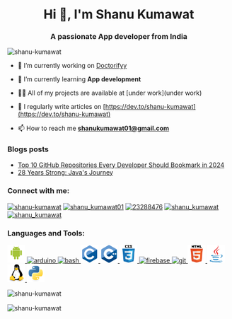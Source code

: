 <h1 align="center">Hi 👋, I'm Shanu Kumawat</h1>
<h3 align="center">A passionate App developer from India</h3>

<p align="left"> <img src="https://komarev.com/ghpvc/?username=shanu-kumawat&label=Profile%20views&color=0e75b6&style=flat" alt="shanu-kumawat" /> </p>

- 🔭 I’m currently working on [Doctorifyy](https://github.com/therev2/Doctorifyy)

- 🌱 I’m currently learning **App development**

- 👨‍💻 All of my projects are available at [under work](under work)

- 📝 I regularly write articles on [https://dev.to/shanu-kumawat](https://dev.to/shanu-kumawat)

- 📫 How to reach me **shanukumawat01@gmail.com**

### Blogs posts
<!-- BLOG-POST-LIST:START -->
- [Top 10 GitHub Repositories Every Developer Should Bookmark in 2024](https://dev.to/shanu-kumawat/top-10-github-repositories-every-developer-should-bookmark-in-2024-l6a)
- [28 Years Strong: Java&#39;s Journey](https://dev.to/shanu-kumawat/28-years-strong-javas-journey-41e7)
<!-- BLOG-POST-LIST:END -->

<h3 align="left">Connect with me:</h3>
<p align="left">
<a href="https://dev.to/shanu-kumawat" target="blank"><img align="center" src="https://raw.githubusercontent.com/rahuldkjain/github-profile-readme-generator/master/src/images/icons/Social/devto.svg" alt="shanu-kumawat" height="30" width="40" /></a>
<a href="https://twitter.com/shanu_kumawat01" target="blank"><img align="center" src="https://raw.githubusercontent.com/rahuldkjain/github-profile-readme-generator/master/src/images/icons/Social/twitter.svg" alt="shanu_kumawat01" height="30" width="40" /></a>
<a href="https://stackoverflow.com/users/23288476" target="blank"><img align="center" src="https://raw.githubusercontent.com/rahuldkjain/github-profile-readme-generator/master/src/images/icons/Social/stack-overflow.svg" alt="23288476" height="30" width="40" /></a>
<a href="https://codeforces.com/profile/shanu_kumawat" target="blank"><img align="center" src="https://raw.githubusercontent.com/rahuldkjain/github-profile-readme-generator/master/src/images/icons/Social/codeforces.svg" alt="shanu_kumawat" height="30" width="40" /></a>
<a href="https://www.leetcode.com/shanu_kumawat" target="blank"><img align="center" src="https://raw.githubusercontent.com/rahuldkjain/github-profile-readme-generator/master/src/images/icons/Social/leet-code.svg" alt="shanu_kumawat" height="30" width="40" /></a>
</p>

<h3 align="left">Languages and Tools:</h3>
<p align="left"> <a href="https://developer.android.com" target="_blank" rel="noreferrer"> <img src="https://raw.githubusercontent.com/devicons/devicon/master/icons/android/android-original-wordmark.svg" alt="android" width="40" height="40"/> </a> <a href="https://www.arduino.cc/" target="_blank" rel="noreferrer"> <img src="https://cdn.worldvectorlogo.com/logos/arduino-1.svg" alt="arduino" width="40" height="40"/> </a> <a href="https://www.gnu.org/software/bash/" target="_blank" rel="noreferrer"> <img src="https://www.vectorlogo.zone/logos/gnu_bash/gnu_bash-icon.svg" alt="bash" width="40" height="40"/> </a> <a href="https://www.cprogramming.com/" target="_blank" rel="noreferrer"> <img src="https://raw.githubusercontent.com/devicons/devicon/master/icons/c/c-original.svg" alt="c" width="40" height="40"/> </a> <a href="https://www.w3schools.com/cpp/" target="_blank" rel="noreferrer"> <img src="https://raw.githubusercontent.com/devicons/devicon/master/icons/cplusplus/cplusplus-original.svg" alt="cplusplus" width="40" height="40"/> </a> <a href="https://www.w3schools.com/css/" target="_blank" rel="noreferrer"> <img src="https://raw.githubusercontent.com/devicons/devicon/master/icons/css3/css3-original-wordmark.svg" alt="css3" width="40" height="40"/> </a> <a href="https://firebase.google.com/" target="_blank" rel="noreferrer"> <img src="https://www.vectorlogo.zone/logos/firebase/firebase-icon.svg" alt="firebase" width="40" height="40"/> </a> <a href="https://git-scm.com/" target="_blank" rel="noreferrer"> <img src="https://www.vectorlogo.zone/logos/git-scm/git-scm-icon.svg" alt="git" width="40" height="40"/> </a> <a href="https://www.w3.org/html/" target="_blank" rel="noreferrer"> <img src="https://raw.githubusercontent.com/devicons/devicon/master/icons/html5/html5-original-wordmark.svg" alt="html5" width="40" height="40"/> </a> <a href="https://www.java.com" target="_blank" rel="noreferrer"> <img src="https://raw.githubusercontent.com/devicons/devicon/master/icons/java/java-original.svg" alt="java" width="40" height="40"/> </a> <a href="https://www.linux.org/" target="_blank" rel="noreferrer"> <img src="https://raw.githubusercontent.com/devicons/devicon/master/icons/linux/linux-original.svg" alt="linux" width="40" height="40"/> </a> <a href="https://www.python.org" target="_blank" rel="noreferrer"> <img src="https://raw.githubusercontent.com/devicons/devicon/master/icons/python/python-original.svg" alt="python" width="40" height="40"/> </a> </p>

<p><img align="center" src="https://github-readme-stats.vercel.app/api/top-langs?username=shanu-kumawat&show_icons=true&theme=dark&cache_seconds=1800&locale=en&layout=compact" alt="shanu-kumawat" /></p>

<p><img align="center" src="https://github-readme-streak-stats.herokuapp.com/?user=shanu-kumawat&" alt="shanu-kumawat" /></p>

